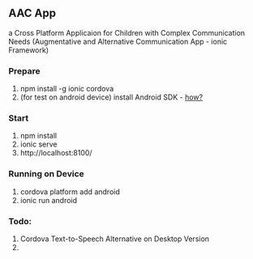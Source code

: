 ## AAC App
 a Cross Platform Applicaion for Children with Complex Communication Needs
 (Augmentative and Alternative Communication App - ionic Framework)

### Prepare
1. npm install -g ionic cordova
2. (for test on android device) install Android SDK - [how?](http://tutorialforlinux.com/2016/03/27/how-to-install-android-sdk-tools-on-ubuntu-16-04-xenial-32-64bit/)

### Start
1. npm install
2. ionic serve
3. http://localhost:8100/

### Running on Device
1. cordova platform add android
2. ionic run android


### Todo:
1. Cordova Text-to-Speech Alternative on Desktop Version
2. 
